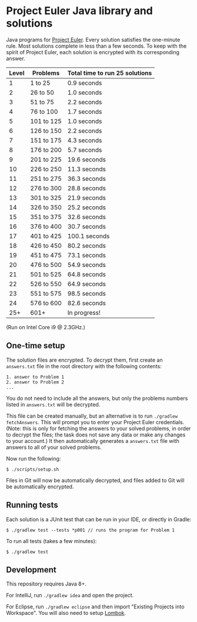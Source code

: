 # Project Euler Java library and solutions

Java programs for [Project Euler](https://projecteuler.net). Every solution satisfies the one-minute rule. Most solutions complete in less than a few seconds. To keep with the spirit of Project Euler, each solution is encrypted with its corresponding answer.

| Level | Problems | Total time to run 25 solutions |
| --- | --- | --- |
| 1 | 1 to 25 | 0.9 seconds |
| 2 | 26 to 50 | 1.0 seconds |
| 3 | 51 to 75 | 2.2 seconds |
| 4 | 76 to 100 | 1.7 seconds |
| 5 | 101 to 125 | 1.0 seconds |
| 6 | 126 to 150 | 2.2 seconds |
| 7 | 151 to 175 | 4.3 seconds |
| 8 | 176 to 200 | 5.7 seconds |
| 9 | 201 to 225 | 19.6 seconds |
| 10 | 226 to 250 | 11.3 seconds |
| 11 | 251 to 275 | 36.3 seconds |
| 12 | 276 to 300 | 28.8 seconds |
| 13 | 301 to 325 | 21.9 seconds |
| 14 | 326 to 350 | 25.2 seconds |
| 15 | 351 to 375 | 32.6 seconds |
| 16 | 376 to 400 | 30.7 seconds |
| 17 | 401 to 425 | 100.1 seconds |
| 18 | 426 to 450 | 80.2 seconds |
| 19 | 451 to 475 | 73.1 seconds |
| 20 | 476 to 500 | 54.9 seconds |
| 21 | 501 to 525 | 64.8 seconds |
| 22 | 526 to 550 | 64.9 seconds |
| 23 | 551 to 575 | 98.5 seconds |
| 24 | 576 to 600 | 82.6 seconds |
| 25+ | 601+ | In progress! |

(Run on Intel Core i9 @ 2.3GHz.)

## One-time setup

The solution files are encrypted. To decrypt them, first create an `answers.txt` file in the root directory with the following contents:

    1. answer to Problem 1
    2. answer to Problem 2
    ...

You do not need to include all the answers, but only the problems numbers listed in `answers.txt` will be decrypted.

This file can be created manually, but an alternative is to run `./gradlew fetchAnswers`. This will prompt you to enter your Project Euler credentials. (Note: this is only for fetching the answers to your solved problems, in order to decrypt the files; the task does not save any data or make any changes to your account.) It then automatically generates a `answers.txt` file with answers to all of your solved problems.

Now run the following:

    $ ./scripts/setup.sh

Files in Git will now be automatically decrypted, and files added to Git will be automatically encrypted.

## Running tests

Each solution is a JUnit test that can be run in your IDE, or directly in Gradle:

    $ ./gradlew test --tests *p001 // runs the program for Problem 1

To run all tests (takes a few minutes):

    $ ./gradlew test

## Development

This repository requires Java 8+.

For IntelliJ, run `./gradlew idea` and open the project.

For Eclipse, run `./gradlew eclipse` and then import "Existing Projects into Workspace". You will also need to setup [Lombok](https://projectlombok.org/setup/eclipse).

